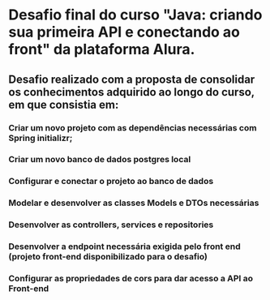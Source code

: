 # Desafio final do curso "Java: criando sua primeira API e conectando ao front" da plataforma Alura.
## Desafio realizado com a proposta de consolidar os conhecimentos adquirido ao longo do curso, em que consistia em:
### Criar um novo projeto com as dependências necessárias com Spring initializr;
### Criar um novo banco de dados postgres local
### Configurar e conectar o projeto ao banco de dados
### Modelar e desenvolver as classes Models e DTOs necessárias
### Desenvolver as controllers, services e repositories
### Desenvolver a endpoint necessária exigida pelo front end (projeto front-end disponibilizado para o desafio)
### Configurar as propriedades de cors para dar acesso a API ao Front-end
